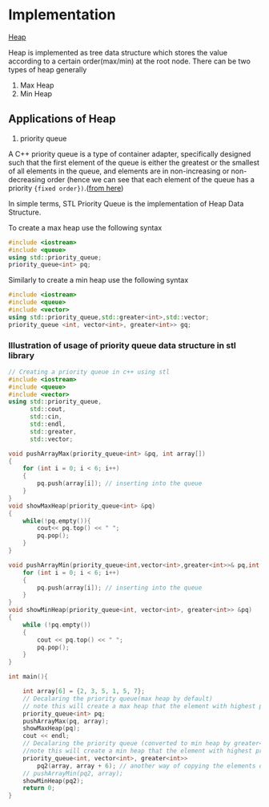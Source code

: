 # Implementation
[Heap](https://en.wikipedia.org/wiki/Heap_(data_structure))

Heap is implemented as tree data structure which stores the value according to a certain order(max/min) at the root node.
There can be two types of heap generally

1. Max Heap
2. Min Heap

## Applications of Heap

1. priority queue

A C++ priority queue is a type of container adapter, specifically designed such that the first element of the queue is either the greatest or the smallest of all elements in the queue, and elements are in non-increasing or non-decreasing order (hence we can see that each element of the queue has a priority `{fixed order})`.([from here](https://www.geeksforgeeks.org/priority-queue-in-cpp-stl/))

In simple terms, STL Priority Queue is the implementation of Heap Data Structure.

To create a max heap use the following syntax

```c++
#include <iostream>
#include <queue>
using std::priority_queue;
priority_queue<int> pq;
```

Similarly to create a min heap use the following syntax

```c++
#include <iostream>
#include <queue>
#include <vector>
using std::priority_queue,std::greater<int>,std::vector;
priority_queue <int, vector<int>, greater<int>> gq;
```


### Illustration of usage of priority queue data structure in stl library
```cpp
// Creating a priority queue in c++ using stl
#include <iostream>
#include <queue>
#include <vector>
using std::priority_queue,
      std::cout, 
      std::cin,
      std::endl,
      std::greater,
      std::vector;

void pushArrayMax(priority_queue<int> &pq, int array[])
{
    for (int i = 0; i < 6; i++)
    {
        pq.push(array[i]); // inserting into the queue
    }
}
void showMaxHeap(priority_queue<int> &pq)
{
    while(!pq.empty()){
        cout<< pq.top() << " ";
        pq.pop();
    }
}

void pushArrayMin(priority_queue<int,vector<int>,greater<int>>& pq,int array[]){
    for (int i = 0; i < 6; i++)
    {
        pq.push(array[i]); // inserting into the queue
    }
}
void showMinHeap(priority_queue<int, vector<int>, greater<int>> &pq)
{
    while (!pq.empty())
    {
        cout << pq.top() << " ";
        pq.pop();
    }
}

int main(){

    int array[6] = {2, 3, 5, 1, 5, 7};
    // Decalaring the priority queue(max heap by default)
    // note this will create a max heap that the element with highest priority is at the top but the highest priority here would be of max element
    priority_queue<int> pq;
    pushArrayMax(pq, array);
    showMaxHeap(pq);
    cout << endl;
    // Decalaring the priority queue (converted to min heap by greater<int>() function);
    //note this will create a min heap that the element with highest priority is at the top but the highest priority here would be of min element
    priority_queue<int, vector<int>, greater<int>>
        pq2(array, array + 6); // another way of copying the elements of vector using the base address iterator
    // pushArrayMin(pq2, array);
    showMinHeap(pq2);
    return 0;
}
```